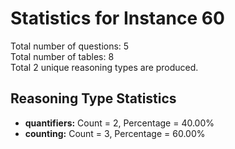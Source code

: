 # Statistics for Instance 60<br/>
Total number of questions: 5<br/>
Total number of tables: 8<br/>
Total 2 unique reasoning types are produced.<br/>
## Reasoning Type Statistics<br/>
- **quantifiers:** Count = 2, Percentage = 40.00%<br/>
- **counting:** Count = 3, Percentage = 60.00%<br/>
